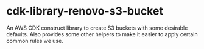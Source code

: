 # cdk-library-renovo-s3-bucket

An AWS CDK construct library to create S3 buckets with some desirable defaults. Also provides some other helpers to make it easier to apply certain common rules we use.
